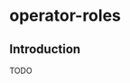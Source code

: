 # operator-roles

## Introduction
TODO

<!-- BEGIN_AUTOMATED_TF_DOCS_BLOCK -->
<!-- END_AUTOMATED_TF_DOCS_BLOCK -->
